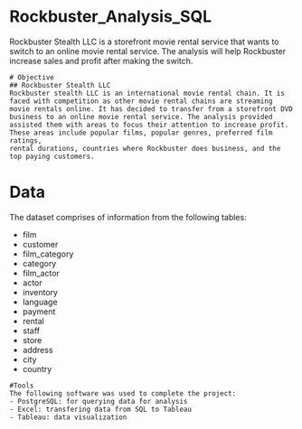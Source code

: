 # Rockbuster_Analysis_SQL
Rockbuster Stealth LLC is a storefront movie rental service that wants to switch to an online movie rental service. The analysis will help Rockbuster increase sales and profit after making the switch.
```
# Objective
## Rockbuster Stealth LLC
Rockbuster stealth LLC is an international movie rental chain. It is faced with competition as other movie rental chains are streaming movie rentals online. It has decided to transfer from a storefront DVD
business to an online movie rental service. The analysis provided assisted them with areas to focus their attention to increase profit. These areas include popular films, popular genres, preferred film ratings, 
rental durations, countries where Rockbuster does business, and the top paying customers. 
```
# Data
The dataset comprises of information from the following tables:
- film
- customer
- film_category
- category
- film_actor
- actor
- inventory
- language
- payment
- rental
- staff
- store
- address
- city
- country
```
#Tools
The following software was used to complete the project:
- PostgreSQL: for querying data for analysis
- Excel: transfering data from SQL to Tableau
- Tableau: data visualization
```
